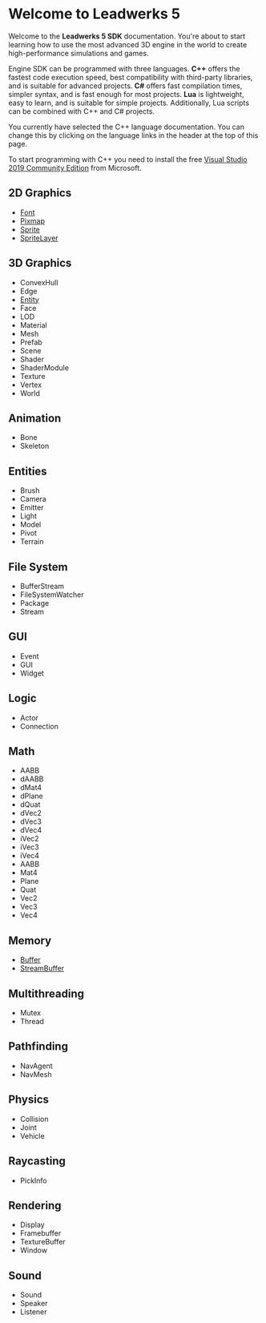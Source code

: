 # Welcome to Leadwerks 5
Welcome to the **Leadwerks 5 SDK** documentation. You're about to start learning how to use the most advanced 3D engine in the world to create high-performance simulations and games.

Engine SDK can be programmed with three languages. **C++** offers the fastest code execution speed, best compatibility with third-party libraries, and is suitable for advanced projects. **C#** offers fast compilation times, simpler syntax, and is fast enough for most projects. **Lua** is lightweight, easy to learn, and is suitable for simple projects. Additionally, Lua scripts can be combined with C++ and C# projects.

You currently have selected the C++ language documentation. You can change this by clicking on the language links in the header at the top of this page.

To start programming with C++ you need to install the free [Visual Studio 2019 Community Edition](https://visualstudio.microsoft.com/vs/) from Microsoft.

## 2D Graphics ##
- [Font](CPP_Font.md)
- [Pixmap](CPP_Pixmap.md)
- [Sprite](Sprite.md)
- [SpriteLayer](SpriteLayer.md)

## 3D Graphics ##
- ConvexHull
- Edge
- [Entity](CPP_Entity_32f.md)
- Face
- LOD
- Material
- Mesh
- Prefab
- Scene
- Shader
- ShaderModule
- Texture
- Vertex
- World

## Animation ##
- Bone 
- Skeleton

## Entities ##
- Brush
- Camera
- Emitter
- Light
- Model
- Pivot
- Terrain

## File System ##
- BufferStream
- FileSystemWatcher
- Package
- Stream

## GUI ##
- Event
- GUI
- Widget

## Logic ##
- Actor
- Connection

## Math ##
- AABB
- dAABB
- dMat4
- dPlane
- dQuat
- dVec2 
- dVec3
- dVec4
- iVec2
- iVec3
- iVec4
- AABB
- Mat4
- Plane
- Quat
- Vec2
- Vec3
- Vec4

## Memory ##
- [Buffer](CPP_Buffer.md)
- [StreamBuffer](CPP_StreamBuffer.md)

## Multithreading ##
- Mutex
- Thread

## Pathfinding ##
- NavAgent
- NavMesh

## Physics ##
- Collision
- Joint
- Vehicle

## Raycasting ##
- PickInfo

## Rendering ##
- Display
- Framebuffer
- TextureBuffer
- Window

## Sound ##
- Sound
- Speaker
- Listener

